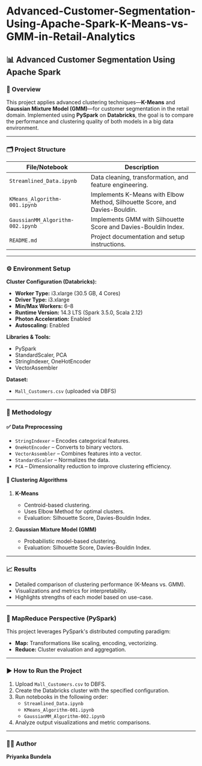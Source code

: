 # Advanced-Customer-Segmentation-Using-Apache-Spark-K-Means-vs-GMM-in-Retail-Analytics

## 📊 Advanced Customer Segmentation Using Apache Spark

### 🚀 Overview  
This project applies advanced clustering techniques—**K-Means** and **Gaussian Mixture Model (GMM)**—for customer segmentation in the retail domain. Implemented using **PySpark** on **Databricks**, the goal is to compare the performance and clustering quality of both models in a big data environment.

---

### 🗂️ Project Structure

| File/Notebook                    | Description                                                                 |
|----------------------------------|-----------------------------------------------------------------------------|
| `Streamlined_Data.ipynb`         | Data cleaning, transformation, and feature engineering.                    |
| `KMeans_Algorithm-001.ipynb`     | Implements K-Means with Elbow Method, Silhouette Score, and Davies-Bouldin.|
| `GaussianMM_Algorithm-002.ipynb` | Implements GMM with Silhouette Score and Davies-Bouldin Index.             |
| `README.md`                      | Project documentation and setup instructions.                              |

---

### ⚙️ Environment Setup

**Cluster Configuration (Databricks):**
- **Worker Type:** i3.xlarge (30.5 GB, 4 Cores)
- **Driver Type:** i3.xlarge
- **Min/Max Workers:** 6–8
- **Runtime Version:** 14.3 LTS (Spark 3.5.0, Scala 2.12)
- **Photon Acceleration:** Enabled
- **Autoscaling:** Enabled

**Libraries & Tools:**
- PySpark
- StandardScaler, PCA
- StringIndexer, OneHotEncoder
- VectorAssembler

**Dataset:**
- `Mall_Customers.csv` (uploaded via DBFS)

---

### 🔬 Methodology

#### ✅ Data Preprocessing
- `StringIndexer` – Encodes categorical features.
- `OneHotEncoder` – Converts to binary vectors.
- `VectorAssembler` – Combines features into a vector.
- `StandardScaler` – Normalizes the data.
- `PCA` – Dimensionality reduction to improve clustering efficiency.

#### 📌 Clustering Algorithms

1. **K-Means**
   - Centroid-based clustering.
   - Uses Elbow Method for optimal clusters.
   - Evaluation: Silhouette Score, Davies-Bouldin Index.

2. **Gaussian Mixture Model (GMM)**
   - Probabilistic model-based clustering.
   - Evaluation: Silhouette Score, Davies-Bouldin Index.

---

### 📈 Results

- Detailed comparison of clustering performance (K-Means vs. GMM).
- Visualizations and metrics for interpretability.
- Highlights strengths of each model based on use-case.

---

### 🔁 MapReduce Perspective (PySpark)

This project leverages PySpark's distributed computing paradigm:
- **Map:** Transformations like scaling, encoding, vectorizing.
- **Reduce:** Cluster evaluation and aggregation.

---

### ▶️ How to Run the Project

1. Upload `Mall_Customers.csv` to DBFS.
2. Create the Databricks cluster with the specified configuration.
3. Run notebooks in the following order:
   - `Streamlined_Data.ipynb`
   - `KMeans_Algorithm-001.ipynb`
   - `GaussianMM_Algorithm-002.ipynb`
4. Analyze output visualizations and metric comparisons.

---

### 👩‍💻 Author  
**Priyanka Bundela**
